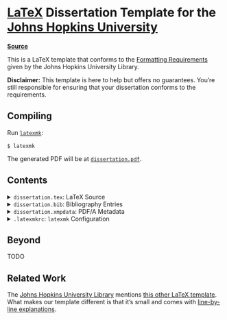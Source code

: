 # [LaTeX](https://www.latex-project.org) Dissertation Template for the [Johns Hopkins University](https://www.jhu.edu)

[**Source**](https://github.com/leafac/latex-dissertation-template-for-the-johns-hopkins-university)

This is a LaTeX template that conforms to the [Formatting Requirements](https://www.library.jhu.edu/library-services/electronic-theses-dissertations/formatting-requirements/) given by the Johns Hopkins University Library.

**Disclaimer:** This template is here to help but offers no guarantees. You’re still responsible for ensuring that your dissertation conforms to the requirements.

## Compiling

Run [`latexmk`](https://ctan.org/pkg/latexmk):

```
$ latexmk
```

The generated PDF will be at [`dissertation.pdf`](dissertation.pdf).

## Contents

<details>
<summary><code>dissertation.tex</code>: LaTeX Source</summary>

### PDF/A

https://www.pdf-online.com/osa/validate.aspx

</details>

<details>
<summary><code>dissertation.bib</code>: Bibliography Entries</summary>

```bib
@misc{template,
  author = "Leandro Facchinetti",
  title = "{LaTeX} {Dissertation} {Template} for the {Johns} {Hopkins} {University}",
  howpublished = "\url{https://github.com/leafac/latex-dissertation-template-for-the-johns-hopkins-university}",
  note = "Accessed 2020-03-13"
}
```

This is just an example of a bibliography entry. For more on managing a bibliography, refer to the [BibTeX](https://ctan.org/pkg/bibtex) documentation. Or use a citation manager such as [Zotero](https://www.zotero.org) or [BibDesk](https://bibdesk.sourceforge.io), which produce a `.bib` file.

</details>

<details>
<summary><code>dissertation.xmpdata</code>: PDF/A Metadata</summary>

```latex
\Title{!!TODO!!}
\Author{!!TODO!!}
\Language{en-US}
\Keywords{!!TODO!!\sep !!TODO!!\sep ...}
\Subject{!!TODO!!}
```

See discussion on PDF/A in the section about `dissertation.tex` above.

In this file we configure the metadata associated with the PDF. In macOS, using Preview, you can see this metadata by going to **Tools > Show Inspector**:

<p align="center"><img alt="Metadata in Preview" src="docs/metadata.png" width="366" /></p>

For more information, including other fields you may configure in this file, refer to the documentation for the [`pdfx` package](https://ctan.org/pkg/pdfx).

</details>

<details>
<summary><code>.latexmkrc</code>: <code>latexmk</code> Configuration</summary>

```
$pdf_mode = 1;
```

Configure [`latexmk`](https://ctan.org/pkg/latexmk) to produce a PDF using the [`pdflatex`](https://ctan.org/pkg/pdftex) executable, as opposed to producing a DVI using the `latex` executable.

</details>

## Beyond

TODO

## Related Work

The [Johns Hopkins University Library](https://www.library.jhu.edu/library-services/electronic-theses-dissertations/formatting-requirements/) mentions [this other LaTeX template](https://github.com/jrclayton/jhu-dissertation-mwe). What makes our template different is that it’s small and comes with [line-by-line explanations](#contents).
